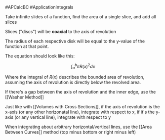 #APCalcBC #ApplicationIntegrals 

Take infinite slides of a function, find the area of a single slice, and add all slices

Slices ("discs") will be **coaxial** to the axis of revolution

The radius of each respective disk will be equal to the y-value of the function at that point.

The equation should look like this:

$$
\int_a^b{\pi R(x)^2}dx 
$$

Where the integral of $R(x)$ describes the bounded area of revolution, assuming the axis of revolution is directly below the revolved area.

If there's a gap between the axis of revolution and the inner edge, use the [[Washer Method]]


Just like with [[Volumes with Cross Sections]], if the axis of revolution is the x-axis (or any other horizonatal line), integrate with respect to x, if it's the y-axis (or any vertical line), integrate with respect to y

When integrating about arbitrary horizontal/vertical lines, use the [[Area Between Curves]] method (top minus bottom or right minus left)
